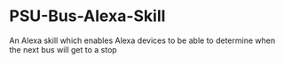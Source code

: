 # PSU-Bus-Alexa-Skill
An Alexa skill which enables Alexa devices to be able to determine when the next bus will get to a stop
